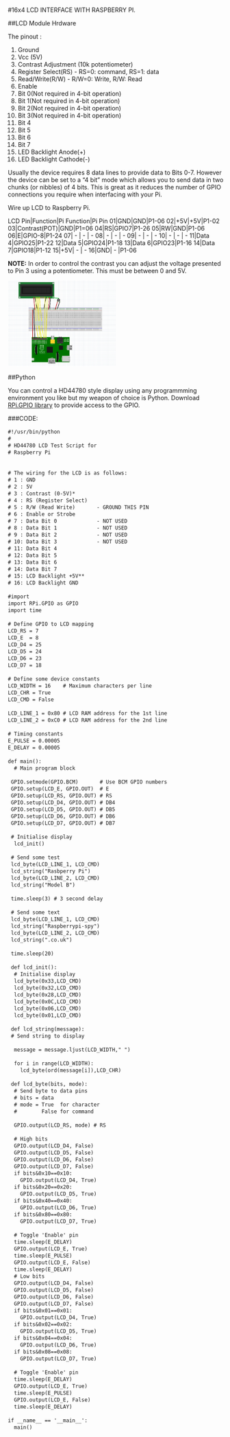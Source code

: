 #16x4 LCD INTERFACE WITH RASPBERRY PI.  

##LCD Module Hrdware

The pinout :  

1. Ground
2. Vcc (5V)
3. Contrast Adjustment (10k potentiometer)
4. Register Select(RS) - RS=0: command, RS=1: data
5. Read/Write(R/W) - R/W=0: Write, R/W: Read
6. Enable
7. Bit 0(Not required in 4-bit operation) 
8. Bit 1(Not required in 4-bit operation)
9. Bit 2(Not required in 4-bit operation)
10. Bit 3(Not required in 4-bit operation)
11. Bit 4
12. Bit 5
13. Bit 6
14. Bit 7
15. LED Backlight Anode(+)
16. LED Backlight Cathode(-)

Usually the device requires 8 data lines to provide data to Bits 0-7. However the device can be set to a “4 bit” mode which allows you to send data in two chunks (or nibbles) of 4 bits. This is great as it reduces the number of GPIO connections you require when interfacing with your Pi.

Wire up LCD to Raspberry Pi.

LCD Pin|Function|Pi Function|Pi Pin
01|GND|GND|P1-06
02|+5V|+5V|P1-02
03|Contrast(POT)|GND|P1=06
04|RS|GPIO7|P1-26
05|RW|GND|P1-06
06|E|GPIO-8|P1-24
07| - | - | -
08| - | - | -
09| - | - | -
10| - | - | -
11|Data 4|GPIO25|P1-22
12|Data 5|GPIO24|P1-18
13|Data 6|GPIO23|P1-16
14|Data 7|GPIO18|P1-12
15|+5V| - | -
16|GND| - |P1-06

**NOTE:** In order to control the contrast you can adjust the voltage presented to Pin 3 using a potentiometer. This must be between 0 and 5V.

<img src="lcd_int.png" height="200"  > 

##Python

You can control a HD44780 style display using any programmming environment you like but my weapon of choice is Python. Download [RPi.GPIO library](http://www.raspberrypi-spy.co.uk/2012/07/install-rpi-gpio-library-in-raspbian/) to provide access to the GPIO.

###CODE:

```
#!/usr/bin/python  
#  
# HD44780 LCD Test Script for  
# Raspberry Pi  

 
# The wiring for the LCD is as follows:    
# 1 : GND  
# 2 : 5V  
# 3 : Contrast (0-5V)*  
# 4 : RS (Register Select)  
# 5 : R/W (Read Write)       - GROUND THIS PIN  
# 6 : Enable or Strobe  
# 7 : Data Bit 0             - NOT USED  
# 8 : Data Bit 1             - NOT USED  
# 9 : Data Bit 2             - NOT USED  
# 10: Data Bit 3             - NOT USED  
# 11: Data Bit 4  
# 12: Data Bit 5  
# 13: Data Bit 6  
# 14: Data Bit 7  
# 15: LCD Backlight +5V**  
# 16: LCD Backlight GND  

#import  
import RPi.GPIO as GPIO  
import time  
 
# Define GPIO to LCD mapping    
LCD_RS = 7  
LCD_E  = 8  
LCD_D4 = 25  
LCD_D5 = 24  
LCD_D6 = 23  
LCD_D7 = 18  
 
# Define some device constants      
LCD_WIDTH = 16    # Maximum characters per line  
LCD_CHR = True  
LCD_CMD = False  
 
LCD_LINE_1 = 0x80 # LCD RAM address for the 1st line  
LCD_LINE_2 = 0xC0 # LCD RAM address for the 2nd line  
 
# Timing constants  
E_PULSE = 0.00005  
E_DELAY = 0.00005  
 
def main():  
  # Main program block  
 
 GPIO.setmode(GPIO.BCM)       # Use BCM GPIO numbers  
 GPIO.setup(LCD_E, GPIO.OUT)  # E  
 GPIO.setup(LCD_RS, GPIO.OUT) # RS  
 GPIO.setup(LCD_D4, GPIO.OUT) # DB4  
 GPIO.setup(LCD_D5, GPIO.OUT) # DB5  
 GPIO.setup(LCD_D6, GPIO.OUT) # DB6  
 GPIO.setup(LCD_D7, GPIO.OUT) # DB7  
 
 # Initialise display  
  lcd_init()  
 
 # Send some test  
 lcd_byte(LCD_LINE_1, LCD_CMD)  
 lcd_string("Rasbperry Pi")  
 lcd_byte(LCD_LINE_2, LCD_CMD)  
 lcd_string("Model B")  

 time.sleep(3) # 3 second delay  
  
 # Send some text  
 lcd_byte(LCD_LINE_1, LCD_CMD)  
 lcd_string("Raspberrypi-spy")  
 lcd_byte(LCD_LINE_2, LCD_CMD)  
 lcd_string(".co.uk")  

 time.sleep(20)  
 
 def lcd_init():  
  # Initialise display  
  lcd_byte(0x33,LCD_CMD)  
  lcd_byte(0x32,LCD_CMD)  
  lcd_byte(0x28,LCD_CMD)  
  lcd_byte(0x0C,LCD_CMD)  
  lcd_byte(0x06,LCD_CMD)  
  lcd_byte(0x01,LCD_CMD)  

 def lcd_string(message):  
 # Send string to display  
 
  message = message.ljust(LCD_WIDTH," ")  
 
  for i in range(LCD_WIDTH):  
    lcd_byte(ord(message[i]),LCD_CHR)  
 
 def lcd_byte(bits, mode):  
  # Send byte to data pins  
  # bits = data  
  # mode = True  for character  
  #        False for command  
 
  GPIO.output(LCD_RS, mode) # RS  
 
  # High bits  
  GPIO.output(LCD_D4, False)  
  GPIO.output(LCD_D5, False)  
  GPIO.output(LCD_D6, False)  
  GPIO.output(LCD_D7, False)  
  if bits&0x10==0x10:  
    GPIO.output(LCD_D4, True)  
  if bits&0x20==0x20:  
    GPIO.output(LCD_D5, True)  
  if bits&0x40==0x40:  
    GPIO.output(LCD_D6, True)  
  if bits&0x80==0x80:  
    GPIO.output(LCD_D7, True)  
  
  # Toggle 'Enable' pin  
  time.sleep(E_DELAY)  
  GPIO.output(LCD_E, True)  
  time.sleep(E_PULSE)  
  GPIO.output(LCD_E, False)  
  time.sleep(E_DELAY)  
  # Low bits  
  GPIO.output(LCD_D4, False)  
  GPIO.output(LCD_D5, False)  
  GPIO.output(LCD_D6, False)  
  GPIO.output(LCD_D7, False)  
  if bits&0x01==0x01:  
    GPIO.output(LCD_D4, True)  
  if bits&0x02==0x02:  
    GPIO.output(LCD_D5, True)  
  if bits&0x04==0x04:  
    GPIO.output(LCD_D6, True)  
  if bits&0x08==0x08:  
    GPIO.output(LCD_D7, True)  
 
  # Toggle 'Enable' pin  
  time.sleep(E_DELAY)  
  GPIO.output(LCD_E, True)  
  time.sleep(E_PULSE)  
  GPIO.output(LCD_E, False)  
  time.sleep(E_DELAY)    
 
if __name__ == '__main__':  
  main()  
```




